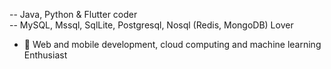 <!-- 👋 Hi, I’m @ky90 -->
-- Java, Python & Flutter coder </br>
-- MySQL, Mssql, SqlLite, Postgresql, Nosql (Redis, MongoDB) Lover
- 👀  Web and mobile development, cloud computing and machine learning Enthusiast </br>
<!-- - 🌱 I’m currently learning ... -->
<!-- - 💞️ I’m looking to collaborate on ... -->
<!-- -📫 How to reach me ... -->

<!---
ky90/ky90 is a ✨ special ✨ repository because its `README.md` (this file) appears on your GitHub profile.
You can click the Preview link to take a look at your changes.
--->
